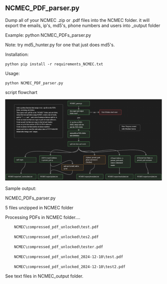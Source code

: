 
## NCMEC_PDF_parser.py 

Dump all of your NCMEC .zip or .pdf files into the NCMEC folder.
it will export the emails, ip's, md5's, phone numbers and users into _output folder

Example:
    python NCMEC_PDFs_parser.py

Note:
	try md5_hunter.py for one that just does md5's.


Installation:
```
python pip install -r requirements_NCMEC.txt
```

Usage:


```
python NCMEC_PDF_parser.py
```


script flowchart	
	
![sample output](images/NCMEC_flowchart.png)



Sample output: 

NCMEC_PDFs_parser.py

5 files unzipped in NCMEC folder

Processing PDFs in NCMEC folder....

        NCMEC\compressed_pdf_unlocked\test.pdf

        NCMEC\compressed_pdf_unlocked\tes2.pdf

        NCMEC\compressed_pdf_unlocked\tester.pdf

        NCMEC\compressed_pdf_unlocked_2024-12-10\test.pdf

        NCMEC\compressed_pdf_unlocked_2024-12-10\test2.pdf

See text files in NCMEC\_output folder.